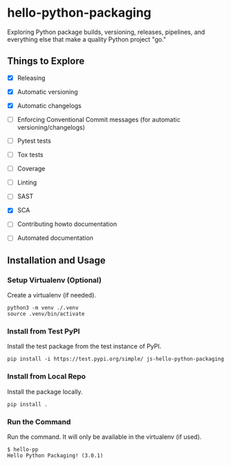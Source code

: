 # hello-python-packaging

Exploring Python package builds, versioning, releases, pipelines, and
everything else that make a quality Python project "go."


## Things to Explore

- [x] Releasing
- [x] Automatic versioning
- [x] Automatic changelogs
- [ ] Enforcing Conventional Commit messages (for automatic versioning/changelogs)
- [ ] Pytest tests
- [ ] Tox tests
- [ ] Coverage
- [ ] Linting
- [ ] SAST
- [x] SCA
- [ ] Contributing howto documentation
- [ ] Automated documentation


## Installation and Usage

### Setup Virtualenv (Optional)

Create a virtualenv (if needed).

```
python3 -m venv ./.venv
source .venv/bin/activate
```

### Install from Test PyPI

Install the test package from the test instance of PyPI.

```
pip install -i https://test.pypi.org/simple/ js-hello-python-packaging
```

### Install from Local Repo

Install the package locally.

```
pip install .
```

### Run the Command

Run the command. It will only be available in the virtualenv (if used).

```
$ hello-pp
Hello Python Packaging! (3.0.1)
```


